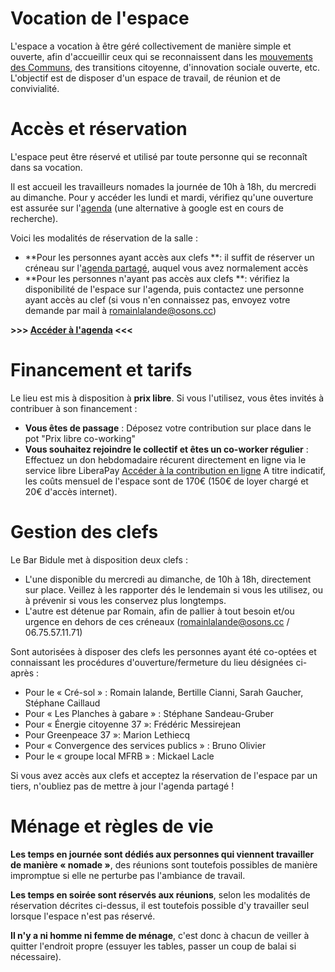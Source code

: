 # Vocation de l'espace
L'espace a vocation à être géré collectivement de manière simple et ouverte, afin d'accueillir ceux qui se reconnaissent dans les [mouvements des Communs](http://communs.org/), des transitions citoyenne, d'innovation sociale ouverte, etc. L'objectif est de disposer d'un espace de travail, de réunion et de convivialité.

# Accès et réservation 
L'espace peut être réservé et utilisé par toute personne qui se reconnaît dans sa vocation.

Il est accueil les travailleurs nomades la journée de 10h à 18h, du mercredi au dimanche. Pour y accéder les lundi et mardi, vérifiez qu'une ouverture est assurée sur l'[agenda](http://osons.cc/lelieucommun/agenda/) (une alternative à google est en cours de recherche).

Voici les modalités de réservation de la salle : 
 - **Pour les personnes ayant accès aux clefs **: il suffit de réserver un créneau sur l'[agenda partagé](http://osons.cc/lelieucommun/agenda/), auquel vous avez normalement accès
 - **Pour les personnes n'ayant pas accès aux clefs **: vérifiez la disponibilité de l'espace sur l'agenda, puis contactez une personne ayant accès au clef (si vous n'en connaissez pas, envoyez votre demande par mail à romainlalande@osons.cc)

**>>> [Accéder à l'agenda](http://osons.cc/lelieucommun/agenda/) <<<**

# Financement et tarifs
Le lieu est mis à disposition à **prix libre**. Si vous l'utilisez, vous êtes invités à contribuer à son financement : 
 - **Vous êtes de passage** : Déposez votre contribution sur place dans le pot "Prix libre co-working" 
 - **Vous souhaitez rejoindre le collectif et êtes un co-worker régulier** : Effectuez un don hebdomadaire récurent directement en ligne via le service libre LiberaPay [Accéder à la contribution en ligne](https://liberapay.com/Le_Lieu_Commun/)
A titre indicatif, les coûts mensuel de l'espace sont de 170€ (150€ de loyer chargé et 20€ d'accès internet).


# Gestion des clefs

Le Bar Bidule met à disposition deux clefs : 
 - L'une disponible du mercredi au dimanche, de 10h à 18h, directement sur place. Veillez à les rapporter dés le lendemain si vous les utilisez, ou à prévenir si vous les conservez plus longtemps.
 - L'autre est détenue par Romain, afin de pallier à tout besoin et/ou urgence en dehors de ces créneaux (romainlalande@osons.cc / 06.75.57.11.71)

Sont autorisées à disposer des clefs les personnes ayant été co-optées et connaissant les procédures d'ouverture/fermeture du lieu désignées ci-après : 
 - Pour le « Cré-sol » : Romain lalande, Bertille Cianni, Sarah Gaucher, Stéphane Caillaud
 - Pour « Les Planches à gabare » : Stéphane Sandeau-Gruber
 - Pour « Énergie citoyenne 37 »: Frédéric Messirejean
 - Pour Greenpeace 37 »: Marion Lethiecq
 - Pour « Convergence des services publics » : Bruno Olivier
 - Pour le « groupe local MFRB » : Mickael Lacle

Si vous avez accès aux clefs et acceptez la réservation de l'espace par un tiers, n'oubliez pas de mettre à jour l'agenda partagé ! 

# Ménage et règles de vie

**Les temps en journée sont dédiés aux personnes qui viennent travailler de manière « nomade »**, des réunions sont toutefois possibles de manière impromptue si elle ne perturbe pas l'ambiance de travail.

**Les temps en soirée sont réservés aux réunions**, selon les modalités de réservation décrites ci-dessus, il est toutefois possible d'y travailler seul lorsque l'espace n'est pas réservé.

**Il n'y a ni homme ni femme de ménage**, c'est donc à chacun de veiller à quitter l'endroit propre (essuyer les tables, passer un coup de balai si nécessaire).

